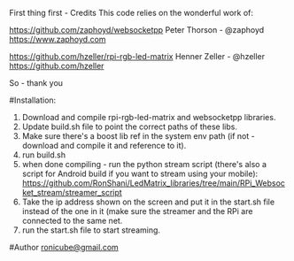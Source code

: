 First thing first - Credits
This code relies on the wonderful work of:

https://github.com/zaphoyd/websocketpp
Peter Thorson - @zaphoyd https://www.zaphoyd.com

https://github.com/hzeller/rpi-rgb-led-matrix
Henner Zeller - @hzeller https://github.com/hzeller

So - thank you

#Installation:
1. Download and compile rpi-rgb-led-matrix and websocketpp libraries.
2. Update build.sh file to point the correct paths of these libs.
3. Make sure there's a boost lib ref in the system env path (if not - download and compile it and reference to it).
4. run build.sh
5. when done compiling - run the python stream script (there's also a script for Android build if you want to stream using your mobile):
https://github.com/RonShani/LedMatrix_libraries/tree/main/RPi_Websocket_stream/streamer_script
6. Take the ip address shown on the screen and put it in the start.sh file instead of the one in it (make sure the streamer and the RPi are connected to the same net.
7. run the start.sh file to start streaming.

#Author
ronicube@gmail.com
